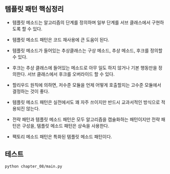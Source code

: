
## 템플릿 패턴 핵심정리

- 템플릿 메소드는 알고리즘의 단계를 정의하며 일부 단계를 서브 클래스에서 구현하도록 할 수 있다.

- 템플릿 메소드 패턴은 코드 재사용에 큰 도움이 된다.

- 템플릿 메소드가 들어있는 추상클래스는 구상 메소드, 추상 메소드, 후크를 정의할 수 있다.

- 후크는 추상 클래스에 들어있는 메소드로 아무 일도 하지 않거나 기본 행동만을 정의한다. 서브 클래스에서 후크를 오버라이드 할 수 있다.

- 할리우드 원칙에 의하면, 저수준 모듈을 언제 어떻게 호출할지는 고수준 모듈에서 결정하는 것이 좋다.

- 템플릿 메소드 패턴은 실전에서도 꽤 자주 쓰이지만 반드시 교과서적인 방식으로 적용되진 않는다.

- 전략 패턴과 템플릿 메소드 패턴은 모두 알고리즘을 캡슐화하는 패턴이지만 전략 패턴은 구성을, 템플릿 메소드 패턴은 상속을 사용한다.

- 팩토리 메소드 패턴은 특화된 템플릿 메소드 패턴이다.


## 테스트
```
python chapter_08/main.py
```
